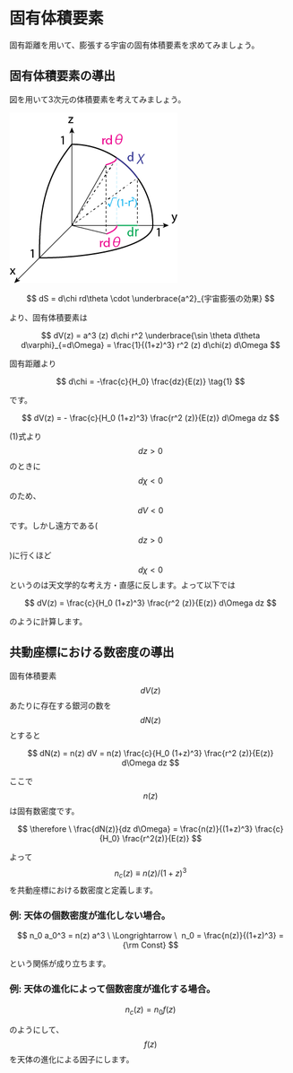 # 固有体積要素

固有距離を用いて、膨張する宇宙の固有体積要素を求めてみましょう。

## 固有体積要素の導出

図を用いて3次元の体積要素を考えてみましょう。

![超球面を用いた固有距離、固有体積要素の導出](/images/cosmo/proper_ve.png)

$$
dS = d\chi rd\theta \cdot \underbrace{a^2}_{宇宙膨張の効果}
$$

より、固有体積要素は

$$
dV(z) = a^3 (z) d\chi r^2 \underbrace{\sin \theta d\theta d\varphi}_{=d\Omega} 
= \frac{1}{(1+z)^3} r^2 (z) d\chi(z) d\Omega
$$

固有距離より

$$
d\chi = -\frac{c}{H_0} \frac{dz}{E(z)} \tag{1}
$$

です。

$$
dV(z) 
= - \frac{c}{H_0 (1+z)^3} \frac{r^2 (z)}{E(z)} d\Omega dz
$$

(1)式より$$dz > 0$$のときに$$d\chi <0$$のため、$$dV<0$$です。しかし遠方である($$dz > 0$$)に行くほど$$d\chi < 0$$というのは天文学的な考え方・直感に反します。よって以下では

$$
dV(z) 
= \frac{c}{H_0 (1+z)^3} \frac{r^2 (z)}{E(z)} d\Omega dz
$$

のように計算します。

## 共動座標における数密度の導出

固有体積要素$$dV(z)$$あたりに存在する銀河の数を$$dN(z)$$とすると

$$
dN(z) 
= n(z) dV 
= n(z) \frac{c}{H_0 (1+z)^3} \frac{r^2 (z)}{E(z)} d\Omega dz
$$

ここで$$n(z)$$は固有数密度です。

$$
\therefore \ \frac{dN(z)}{dz d\Omega} 
= \frac{n(z)}{(1+z)^3} \frac{c}{H_0} \frac{r^2(z)}{E(z)}
$$

よって$$n_c (z) \equiv n(z) /(1+z)^3$$を共動座標における数密度と定義します。

### 例: 天体の個数密度が進化しない場合。

$$
n_0 a_0^3 = n(z) a^3 \ \Longrightarrow \ 
n_0 = \frac{n(z)}{(1+z)^3} = {\rm Const}
$$

という関係が成り立ちます。

### 例: 天体の進化によって個数密度が進化する場合。

$$
n_c (z) = n_0 f(z)
$$

のようにして、$$f(z)$$を天体の進化による因子にします。


